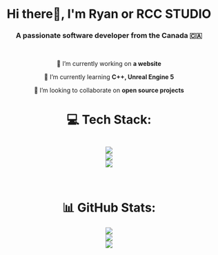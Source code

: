 
<h1 align="center">Hi there👋, I'm Ryan or RCC STUDIO </h1>

<h3 align="center">A passionate software developer from the Canada 🇨🇦</h3><br/>

<div align="center">

🔭 I’m currently working on **a website**

🌱 I’m currently learning **C++, Unreal Engine 5**

👯 I’m looking to collaborate on **open source projects**

# 💻 Tech Stack:
<br/>
<div align="center">
    <img src="https://skillicons.dev/icons?i=nodejs,nextjs,react,html,css,js,ts" /></br>
    <img src="https://skillicons.dev/icons?i=cpp,cs,dotnet,java,unreal,lua,md" /></br>
    <img src="https://skillicons.dev/icons?i=eclipse,visualstudio,vscode,git,github,vercel,windows" /></br>
</div>
<br></br>

# 📊 GitHub Stats:
![](https://github-readme-stats.vercel.app/api?username=RCC-STUDIO&theme=dark&hide_border=false&include_all_commits=true&count_private=false)<br/>
![](https://nirzak-streak-stats.vercel.app/?user=RCC-STUDIO&theme=dark&hide_border=false)<br/>
![](https://github-readme-stats.vercel.app/api/top-langs/?username=RCC-STUDIO&theme=dark&hide_border=false&include_all_commits=true&count_private=false&layout=compact)

<!-- Proudly created with GPRM ( https://gprm.itsvg.in ) -->

<!--
**RCC-STUDIO/RCC-STUDIO** is a ✨ _special_ ✨ repository because its `README.md` (this file) appears on your GitHub profile.

Here are some ideas to get you started:

- 🔭 I’m currently working on ...
- 🌱 I’m currently learning ...
- 👯 I’m looking to collaborate on ...
- 🤔 I’m looking for help with ...
- 💬 Ask me about ...
- 📫 How to reach me: ...
- 😄 Pronouns: ...
- ⚡ Fun fact: ...
-->
